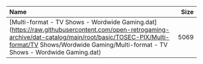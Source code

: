 |Name|Size|
|:---|---:|
|[Multi-format - TV Shows - Wordwide Gaming.dat](https://raw.githubusercontent.com/open-retrogaming-archive/dat-catalog/main/root/basic/TOSEC-PIX/Multi-format/TV Shows/Wordwide Gaming/Multi-format - TV Shows - Wordwide Gaming.dat)|5069|
